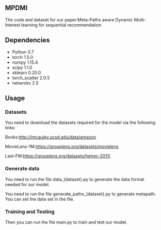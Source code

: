 ## MPDMI
The code and dataset for our paper:Meta-Paths aware Dynamic Multi-Interest learning for sequential recommendation
## Dependencies
- Python 3.7
- torch 1.5.0
- numpy 1.15.4
- scipy 1.1.0
- sklearn 0.20.0
- torch_scatter 2.0.5
- netwrokx 2.5
## Usage
### Datasets
You need to download the datasets required for the model via the following links:

Books:http://jmcauley.ucsd.edu/data/amazon

MovieLens-1M:https://grouplens.org/datasets/movielens

Last-FM:https://grouplens.org/datasets/hetrec-2011/
### Generate data
You need to run the file data_{dataset}.py to generate the data format needed for our model.

You need to run the file generate_paths_{dataset}.py to generate metapath. You can set the data set in the file.
### Training and Testing
Then you can run the file main.py to train and test our model. 
